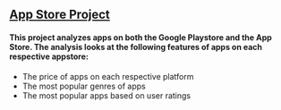 ## [App Store Project](https://github.com/musicmaster81/App_Store_Project/blob/main/App%20Store%20Project.py)
#### This project analyzes apps on both the Google Playstore and the App Store. The analysis looks at the following features of apps on each respective appstore:
- The price of apps on each respective platform
- The most popular genres of apps
- The most popular apps based on user ratings

